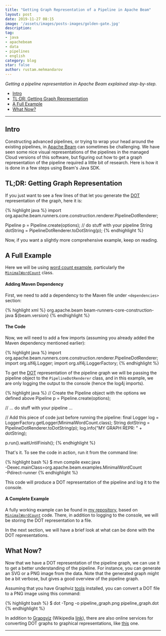 ```yaml
---
title: "Getting Graph Representation of a Pipeline in Apache Beam"
layout: post
date: 2019-11-27 08:15
image: '/assets/images/posts-images/golden-gate.jpg'
description:
tag:
- java
- apachebeam
- data
- pipelines
- english
category: blog
star: false
author: rustam.mehmandarov
---
```


_Getting a pipeline representation in Apache Beam explained step-by-step._

- [Intro](#intro)
- [TL;DR: Getting Graph Representation](#tldr-getting-graph-representation)
- [A Full Example](#a-full-example)
- [What Now?](#what-now)

---

## Intro
Constructing advanced pipelines, or trying to wrap your head around the existing pipelines, in [Apache Beam][1] can sometimes be challenging. We have seen some nice visual representations of the pipelines in the managed Cloud versions of this software, but figuring out how to get a graph representation of the pipeline required a little bit of research. Here is how it is done in a few steps using Beam's Java SDK.


## TL;DR: Getting Graph Representation

If you just want to see a few lines of that let you generate the [DOT][7] representation of the graph, here it is:

{% highlight java %}
import org.apache.beam.runners.core.construction.renderer.PipelineDotRenderer;

Pipeline p = Pipeline.create(options);
// do stuff with your pipeline
String dotString = PipelineDotRenderer.toDotString(p);
{% endhighlight %}

Now, if you want a slightly more comprehensive example, keep on reading.


## A Full Example
Here we will be using [word count example][2], particularly the [`MinimalWordCount`][3] class. 

#### Adding Maven Dependency
First, we need to add a dependency to the Maven file under `<dependencies>` section:

{% highlight xml %}
<dependencies>
    <!-- ... all the other dependencies you may have -->
    <dependency>
        <groupId>org.apache.beam</groupId>
        <artifactId>beam-runners-core-construction-java</artifactId>
        <version>${beam.version}</version>
    </dependency>
</dependencies>
{% endhighlight %}


#### The Code
Now, we will need to add a few imports (assuming you already added the Maven dependency mentioned earlier):

{% highlight java %}
import org.apache.beam.runners.core.construction.renderer.PipelineDotRenderer;
import org.slf4j.Logger;
import org.slf4j.LoggerFactory;
{% endhighlight %}

To get the [DOT][7] representation of the pipeline graph we will be passing the pipeline object to the `PipelineDotRenderer` class, and in this example, we are only logging the output to the console (hence the log4j imports).

{% highlight java %}
// Create the Pipeline object with the options we defined above
Pipeline p = Pipeline.create(options);

// ... do stuff with your pipeline ...

// Add this piece of code just before running the pipeline:
final Logger log = LoggerFactory.getLogger(MinimalWordCount.class);
String dotString = PipelineDotRenderer.toDotString(p);
log.info("MY GRAPH REPR: " + dotString);

p.run().waitUntilFinish();
{% endhighlight %}

That's it. To see the code in action, run it from the command line:

{% highlight bash %}
$ mvn compile exec:java \
        -Dexec.mainClass=org.apache.beam.examples.MinimalWordCount \
        -Pdirect-runner
{% endhighlight %}

This code will produce a DOT representation of the pipeline and log it to the console.

#### A Complete Example

A fully working example can be found in [my repository][8], based on [`MinimalWordCount`][3]
code. There, in addition to logging to the console, we will be storing the DOT representation to a file.

In the next section, we will have a brief look at what can be done with the DOT representations.

## What Now?
Now that we have a DOT representation of the pipeline graph, we can use it to get a better understanding of the pipeline. For instance, you can generate an SVG or a PNG image from the data. Note that the generated graph might be a bit verbose, but gives a good overview of the pipeline graph.

Assuming that you have Graphviz [tools][9] installed, you can convert a DOT file to a PNG image using this command:

{% highlight bash %}
$ dot -Tpng -o pipeline_graph.png pipeline_graph.dot
{% endhighlight %}

In addition to [Grapgviz][4] (Wikipedia [link][5]), there are also online services for converting DOT graphs to graphical representations, like [this][6] one.


---

[1]: https://beam.apache.org/
[2]: https://beam.apache.org/get-started/quickstart-java/#get-the-wordcount-code
[3]: https://github.com/apache/beam/blob/master/examples/java/src/main/java/org/apache/beam/examples/MinimalWordCount.java
[4]: https://www.graphviz.org/
[5]: https://en.wikipedia.org/wiki/Graphviz
[6]: https://dreampuf.github.io/GraphvizOnline
[7]: https://en.wikipedia.org/wiki/DOT_(graph_description_language)
[8]: https://github.com/mehmandarov/word-count-mini-beam
[9]: https://www.graphviz.org/download/